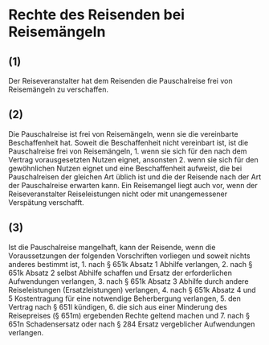 # Rechte des Reisenden bei Reisemängeln



## (1)

 Der Reiseveranstalter hat dem Reisenden die Pauschalreise frei von Reisemängeln zu verschaffen.

## (2)

 Die Pauschalreise ist frei von Reisemängeln, wenn sie die vereinbarte Beschaffenheit hat. Soweit die Beschaffenheit nicht vereinbart ist, ist die Pauschalreise frei von Reisemängeln,  1.
 wenn sie sich für den nach dem Vertrag vorausgesetzten Nutzen eignet, ansonsten
 2.
 wenn sie sich für den gewöhnlichen Nutzen eignet und eine Beschaffenheit aufweist, die bei Pauschalreisen der gleichen Art üblich ist und die der Reisende nach der Art der Pauschalreise erwarten kann.
Ein Reisemangel liegt auch vor, wenn der Reiseveranstalter Reiseleistungen nicht oder mit unangemessener Verspätung verschafft.

## (3)

 Ist die Pauschalreise mangelhaft, kann der Reisende, wenn die Voraussetzungen der folgenden Vorschriften vorliegen und soweit nichts anderes bestimmt ist,  1.
 nach § 651k Absatz 1 Abhilfe verlangen,
 2.
 nach § 651k Absatz 2 selbst Abhilfe schaffen und Ersatz der erforderlichen Aufwendungen verlangen,
 3.
 nach § 651k Absatz 3 Abhilfe durch andere Reiseleistungen (Ersatzleistungen) verlangen,
 4.
 nach § 651k Absatz 4 und 5 Kostentragung für eine notwendige Beherbergung verlangen,
 5.
 den Vertrag nach § 651l kündigen,
 6.
 die sich aus einer Minderung des Reisepreises (§ 651m) ergebenden Rechte geltend machen und
 7.
 nach § 651n Schadensersatz oder nach § 284 Ersatz vergeblicher Aufwendungen verlangen.
 

